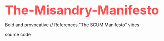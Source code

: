 # The-Misandry-Manifesto
Bold and provocative // References "The SCUM Manifesto" vibes


source code

<!DOCTYPE html>
<html lang="en">
<head>
    <meta charset="UTF-8">
    <meta name="viewport" content="width=device-width, initial-scale=1.0">
    <title>15 Reasons Why I Am a Misandrist</title>
    <style>
        :root {
            --dark-bg: #121212;
            --accent-red: #ff4d4d;
            --text-primary: #f0f0f0;
            --text-secondary: #cccccc;
            --highlight: #ff6b6b;
        }
        
        body {
            font-family: 'Helvetica Neue', Arial, sans-serif;
            background-color: var(--dark-bg);
            color: var(--text-primary);
            line-height: 1.6;
            margin: 0;
            padding: 0;
        }
        
        .container {
            max-width: 800px;
            margin: 0 auto;
            padding: 2rem;
        }
        
        header {
            text-align: center;
            margin-bottom: 3rem;
            border-bottom: 1px solid var(--accent-red);
            padding-bottom: 1.5rem;
        }
        
        h1 {
            font-size: 2.5rem;
            margin-bottom: 0.5rem;
            color: var(--accent-red);
        }
        
        .subtitle {
            font-style: italic;
            color: var(--text-secondary);
        }
        
        .reason {
            background-color: rgba(255, 77, 77, 0.1);
            border-left: 4px solid var(--accent-red);
            padding: 1.5rem;
            margin-bottom: 1.5rem;
            border-radius: 0 4px 4px 0;
            transition: transform 0.3s ease;
        }
        
        .reason:hover {
            transform: translateX(5px);
        }
        
        .reason-number {
            font-weight: bold;
            color: var(--highlight);
            font-size: 1.2rem;
            margin-bottom: 0.5rem;
        }
        
        .reason-title {
            font-size: 1.3rem;
            margin-bottom: 0.5rem;
        }
        
        footer {
            margin-top: 3rem;
            padding-top: 1.5rem;
            border-top: 1px solid var(--accent-red);
            font-size: 0.9rem;
            color: var(--text-secondary);
        }
        
        .note {
            background-color: rgba(255, 255, 255, 0.05);
            padding: 1rem;
            border-radius: 4px;
            margin-top: 2rem;
            font-style: italic;
        }
        
        .share-buttons {
            display: flex;
            gap: 1rem;
            margin-top: 2rem;
        }
        
        .share-button {
            background-color: var(--accent-red);
            color: white;
            border: none;
            padding: 0.5rem 1rem;
            border-radius: 4px;
            cursor: pointer;
            transition: background-color 0.3s;
        }
        
        .share-button:hover {
            background-color: var(--highlight);
        }
    </style>
</head>
<body>
    <div class="container">
        <header>
            <h1>15 Reasons Why I Am a Misandrist</h1>
            <p class="subtitle">The Exhausting Realities of Patriarchy</p>
        </header>
        
        <main>
            <p><strong>A Raw & Unfiltered Look at How Patriarchy Breeds Distrust</strong></p>
            
            <div class="reason">
                <div class="reason-number">1</div>
                <h3 class="reason-title">Emotional Unavailability</h3>
                <p>Women are expected to carry the emotional weight of relationships, while men remain distant, guarded, or dismissive. Why must we always be the therapists, never the ones being heard?</p>
            </div>
            
            <div class="reason">
                <div class="reason-number">2</div>
                <h3 class="reason-title">Performative Feminism</h3>
                <p>Some men love calling themselves "allies" while still benefiting from—and upholding—the same oppressive systems. Your Instagram post won't undo centuries of inequality, bro.</p>
            </div>
            
            <div class="reason">
                <div class="reason-number">3</div>
                <h3 class="reason-title">Minimizing Trauma</h3>
                <p>"She's exaggerating." "Not all men!" Women's pain—from harassment to assault—is constantly invalidated. Our suffering is a debate topic; your comfort is non-negotiable.</p>
            </div>
            
            <div class="reason">
                <div class="reason-number">4</div>
                <h3 class="reason-title">Using Women for Comfort</h3>
                <p>You'll take our emotional labor, our nurturing, our intimacy... but commitment? Nah. We're good enough to heal you, never enough to be prioritized.</p>
            </div>
            
            <div class="reason">
                <div class="reason-number">5</div>
                <h3 class="reason-title">Control & Dominance</h3>
                <p>From strict fathers to jealous boyfriends, male control is so normalized that women grow up thinking love means surrendering autonomy.</p>
            </div>
            
            <div class="reason">
                <div class="reason-number">6</div>
                <h3 class="reason-title">Objectification</h3>
                <p>Reduced to "hot or not," "wife material," or "just a hookup." Our humanity is an afterthought—if it's considered at all.</p>
            </div>
            
            <div class="reason">
                <div class="reason-number">7</div>
                <h3 class="reason-title">Fear for Safety</h3>
                <p>Every woman has a mental checklist: <em>Is this man safe?</em> We modify our behavior to survive, while men move through the world unburdened.</p>
            </div>
            
            <div class="reason">
                <div class="reason-number">8</div>
                <h3 class="reason-title">Infidelity & Dishonesty</h3>
                <p>Cheating is a "mistake." Ghosting is "just how dating is." But when women do it? We're cruel, heartless, "playing games."</p>
            </div>
            
            <div class="reason">
                <div class="reason-number">9</div>
                <h3 class="reason-title">Fragile Egos</h3>
                <p>A woman's success is a threat. Her independence is "intimidating." God forbid she's smarter, stronger, or more emotionally stable than you.</p>
            </div>
            
            <div class="reason">
                <div class="reason-number">10</div>
                <h3 class="reason-title">The "Fix Me" Complex</h3>
                <p>Women are expected to heal men's trauma, manage their anger, and endure neglect—while receiving zero emotional support in return.</p>
            </div>
            
            <div class="reason">
                <div class="reason-number">11</div>
                <h3 class="reason-title">Sexual Entitlement</h3>
                <p>"No" is a challenge. Rejection is a personal insult. Men act like access to our bodies is a right, not a privilege we grant.</p>
            </div>
            
            <div class="reason">
                <div class="reason-number">12</div>
                <h3 class="reason-title">Weaponized Incompetence</h3>
                <p><em>"I don't know how to cook/clean/plan anything!"</em> Funny how helplessness disappears when it's time to play video games or argue online.</p>
            </div>
            
            <div class="reason">
                <div class="reason-number">13</div>
                <h3 class="reason-title">Silencing Tactics</h3>
                <p>"Calm down." "You're overreacting." "She's crazy." The oldest tricks in the book to dismiss women's voices when we dare to speak up.</p>
            </div>
            
            <div class="reason">
                <div class="reason-number">14</div>
                <h3 class="reason-title">Emotional Manipulation</h3>
                <p>Love-bombing. Gaslighting. Breadcrumbing. Hot-and-cold mind games designed to keep us insecure, hooked, and under control.</p>
            </div>
            
            <div class="reason">
                <div class="reason-number">15</div>
                <h3 class="reason-title">Systemic Privilege</h3>
                <p>From pay gaps to medical dismissal, men benefit from systems built to oppress women. And yet, we're told <em>we're</em> the ones who hate too much?</p>
            </div>
            
            <div class="note">
                <h3>Final Thoughts</h3>
                <p>Misandry isn't born in a vacuum—it's a response to lifetimes of exhaustion, betrayal, and systemic injustice. Until men collectively dismantle the patriarchy they uphold, distrust will remain a survival tactic.</p>
                <p><strong>So yes, I'm a misandrist. And honestly? You should be too.</strong></p>
            </div>
            
            <div class="share-buttons">
                <button class="share-button">Share on Twitter</button>
                <button class="share-button">Share on Facebook</button>
                <button class="share-button">Copy Link</button>
            </div>
        </main>
        
        <footer>
            <p><em>Note: This is a provocative piece meant to spark discussion. If you're a man who genuinely challenges these norms, prove it with actions—not defensiveness.</em></p>
        </footer>
    </div>
</body>
</html>